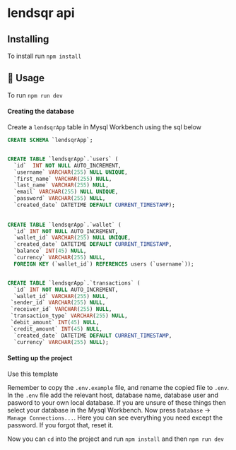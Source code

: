 # lendsqr api

## Installing
To install run `npm install`

## 🎈 Usage <a name="usage"></a>
To run `npm run dev`

#### Creating the database

Create a `lendsqrApp` table in Mysql Workbench using the sql below

```sql
CREATE SCHEMA `lendsqrApp`;


CREATE TABLE `lendsqrApp`.`users` (
  `id`  INT NOT NULL AUTO_INCREMENT,
  `username` VARCHAR(255) NULL UNIQUE,
  `first_name` VARCHAR(255) NULL,
  `last_name` VARCHAR(255) NULL,
  `email` VARCHAR(255) NULL UNIQUE,
  `password` VARCHAR(255) NULL,
  `created_date` DATETIME DEFAULT CURRENT_TIMESTAMP);
  
  
CREATE TABLE `lendsqrApp`.`wallet` (
  `id` INT NOT NULL AUTO_INCREMENT,
  `wallet_id` VARCHAR(255) NULL UNIQUE,
  `created_date` DATETIME DEFAULT CURRENT_TIMESTAMP,
  `balance` INT(45) NULL,
  `currency` VARCHAR(255) NULL,
  FOREIGN KEY (`wallet_id`) REFERENCES users (`username`));


CREATE TABLE `lendsqrApp`.`transactions` (
  `id` INT NOT NULL AUTO_INCREMENT,
  `wallet_id` VARCHAR(255) NULL,
 `sender_id` VARCHAR(255) NULL,
 `receiver_id` VARCHAR(255) NULL,
 `transaction_type` VARCHAR(255) NULL,
 `debit_amount` INT(45) NULL,
 `credit_amount` INT(45) NULL,
  `created_date` DATETIME DEFAULT CURRENT_TIMESTAMP,
  `currency` VARCHAR(255) NULL);

```

#### Setting up the project


Use this template

Remember to copy the `.env.example` file, and rename the copied file to `.env`. In the `.env` file add the relevant host, database name, database user and pasword to your own local database. If you are unsure of these things then select your database in the Mysql Workbench. Now press `Database` -> `Manage Connections...`. Here you can see everything you need except the password. If you forgot that, reset it.  

Now you can `cd` into the project and run `npm install` and then `npm run dev`
